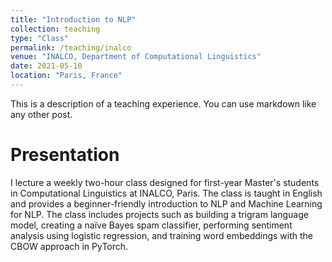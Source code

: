 ```yaml
---
title: "Introduction to NLP"
collection: teaching
type: "Class"
permalink: /teaching/inalco
venue: "INALCO, Department of Computational Linguistics"
date: 2021-05-10
location: "Paris, France"
---
```


This is a description of a teaching experience. You can use markdown like any other post.

Presentation
======
I lecture a weekly two-hour class designed for first-year Master's students in Computational Linguistics at INALCO, Paris. The class is taught in English and provides a beginner-friendly introduction to NLP and Machine Learning for NLP. The class includes projects such as building a trigram language model, creating a naïve Bayes spam classifier, performing sentiment analysis using logistic regression, and training word embeddings with the CBOW approach in PyTorch.



